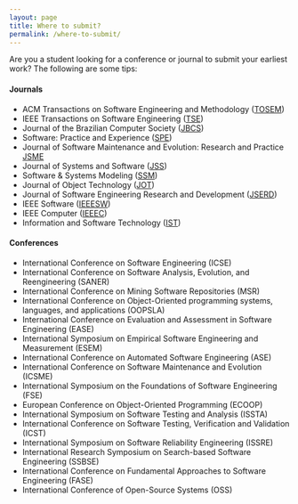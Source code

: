 ```yaml
---
layout: page
title: Where to submit?
permalink: /where-to-submit/
---
```


Are you a student looking for a conference or journal to submit your earliest work? The following are some tips:

#### Journals

- ACM Transactions on Software Engineering and Methodology ([TOSEM](https://tosem.acm.org/))
- IEEE Transactions on Software Engineering ([TSE](http://ieeexplore.ieee.org/xpl/RecentIssue.jsp?punumber=32))
- Journal of the Brazilian Computer Society ([JBCS](https://journal-bcs.springeropen.com/cbsoft2017))
- Software: Practice and Experience ([SPE](http://onlinelibrary.wiley.com/journal/10.1002/(ISSN)1097-024X))
- Journal of Software Maintenance and Evolution: Research and Practice [JSME](http://onlinelibrary.wiley.com/journal/10.1002/(ISSN)1532-0618/earlyview)
- Journal of Systems and Software ([JSS](https://www.journals.elsevier.com/journal-of-systems-and-software/))
- Software & Systems Modeling ([SSM](https://link.springer.com/journal/10270))
- Journal of Object Technology ([JOT](http://www.jot.fm/))
- Journal of Software Engineering Research and Development ([JSERD](https://jserd.springeropen.com/))
- IEEE Software ([IEEESW](http://ieeexplore.ieee.org/xpl/RecentIssue.jsp?punumber=52))
- IEEE Computer ([IEEEC](http://ieeexplore.ieee.org/xpl/RecentIssue.jsp?punumber=2))
- Information and Software Technology ([IST](https://www.journals.elsevier.com/information-and-software-technology/))

#### Conferences

- International Conference on Software Engineering (ICSE)
- International Conference on Software Analysis, Evolution, and Reengineering (SANER)
- International Conference on Mining Software Repositories (MSR)
- International Conference on Object-Oriented programming systems, languages, and applications (OOPSLA)
- International Conference on Evaluation and Assessment in Software Engineering (EASE)
- International Symposium on Empirical Software Engineering and Measurement (ESEM)
- International Conference on Automated Software Engineering (ASE)
- International Conference on Software Maintenance and Evolution (ICSME)
- International Symposium on the Foundations of Software Engineering (FSE)
- European Conference on Object-Oriented Programming (ECOOP)
- International Symposium on Software Testing and Analysis (ISSTA)
- International Conference on Software Testing, Verification and Validation (ICST)
- International Symposium on Software Reliability Engineering (ISSRE)
- International Research Symposium on Search-based Software Engineering (SSBSE)
- International Conference on Fundamental Approaches to Software Engineering (FASE)
- International Conference of Open-Source Systems (OSS)
